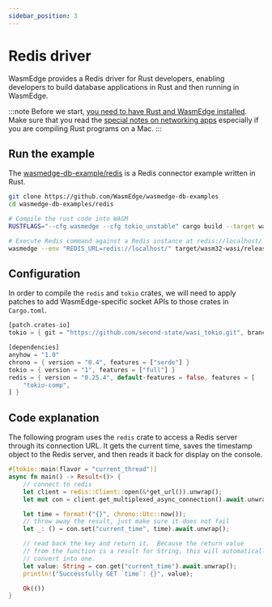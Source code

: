 ```yaml
---
sidebar_position: 3
---
```


# Redis driver

WasmEdge provides a Redis driver for Rust developers, enabling developers to build database applications in Rust and then running in WasmEdge.

<!-- prettier-ignore -->
:::note
Before we start, [you need to have Rust and WasmEdge installed](../setup.md).
Make sure that you read the [special notes on networking apps](../setup#special-notes-for-networking-apps) especially if you are compiling Rust programs on a Mac.
:::

## Run the example

The [wasmedge-db-example/redis](https://github.com/WasmEdge/wasmedge-db-examples/tree/main/redis) is a Redis connector example written in Rust.

```bash
git clone https://github.com/WasmEdge/wasmedge-db-examples
cd wasmedge-db-examples/redis

# Compile the rust code into WASM
RUSTFLAGS="--cfg wasmedge --cfg tokio_unstable" cargo build --target wasm32-wasi --release

# Execute Redis command against a Redis instance at redis://localhost/
wasmedge --env "REDIS_URL=redis://localhost/" target/wasm32-wasi/release/wasmedge-redis-client-examples.wasm
```

## Configuration

In order to compile the `redis` and `tokio` crates, we will need to apply patches to add WasmEdge-specific socket APIs to those crates in `Cargo.toml`.

```rust
[patch.crates-io]
tokio = { git = "https://github.com/second-state/wasi_tokio.git", branch = "v1.36.x" }

[dependencies]
anyhow = "1.0"
chrono = { version = "0.4", features = ["serde"] }
tokio = { version = "1", features = ["full"] }
redis = { version = "0.25.4", default-features = false, features = [
    "tokio-comp",
] }
```

## Code explanation

The following program uses the `redis` crate to access a Redis server through its connection URL.
It gets the current time, saves the timestamp object to the Redis server, and then reads it back for
display on the console.

```rust
#[tokio::main(flavor = "current_thread")]
async fn main() -> Result<()> {
    // connect to redis
    let client = redis::Client::open(&*get_url()).unwrap();
    let mut con = client.get_multiplexed_async_connection().await.unwrap();

    let time = format!("{}", chrono::Utc::now());
    // throw away the result, just make sure it does not fail
    let _: () = con.set("current_time", time).await.unwrap();

    // read back the key and return it.  Because the return value
    // from the function is a result for String, this will automatically
    // convert into one.
    let value: String = con.get("current_time").await.unwrap();
    println!("Successfully GET `time`: {}", value);

    Ok(())
}
```
